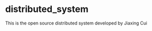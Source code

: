 distributed_system
==================

This is the open source distributed system developed by Jiaxing Cui
